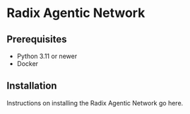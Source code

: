 # Radix Agentic Network

## Prerequisites

- Python 3.11 or newer
- Docker

## Installation

Instructions on installing the Radix Agentic Network go here.